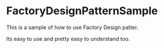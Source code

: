 FactoryDesignPatternSample
==========================
This is a sample of how to use Factory Design patter.

Its easy to use and pretty easy to understand too.
